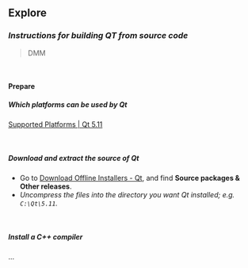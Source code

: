 ## Explore

### *Instructions for building QT from source code*

> DMM

<br/>

#### Prepare

##### Which platforms can be used by Qt

[Supported Platforms | Qt 5.11](http://doc.qt.io/qt-5/supported-platforms.html)

<br/>

##### Download and extract the source of Qt

- Go to [Download Offline Installers - Qt](https://www1.qt.io/offline-installers/?hsLang=en), and find **Source packages & Other releases**.
- *Uncompress the files into the directory you want Qt installed; e.g. ```C:\Qt\5.11```.*

<br/>

##### Install a C++ compiler

...
